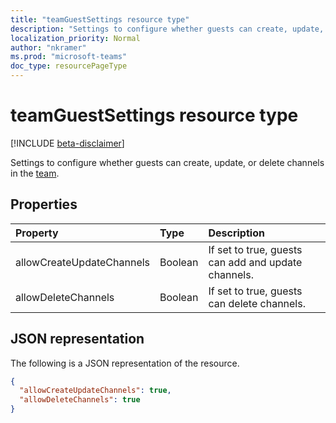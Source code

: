 ```yaml
---
title: "teamGuestSettings resource type"
description: "Settings to configure whether guests can create, update, or delete channels in the team."
localization_priority: Normal
author: "nkramer"
ms.prod: "microsoft-teams"
doc_type: resourcePageType
---
```


# teamGuestSettings resource type

[!INCLUDE [beta-disclaimer](../../includes/beta-disclaimer.md)]

Settings to configure whether guests can create, update, or delete channels in the [team](team.md).

## Properties
| Property	   | Type	|Description|
|:---------------|:--------|:----------|
|allowCreateUpdateChannels|Boolean|If set to true, guests can add and update channels.|
|allowDeleteChannels|Boolean|If set to true, guests can delete channels.|

## JSON representation

The following is a JSON representation of the resource.

<!-- {
  "blockType": "resource",
  "@odata.type": "microsoft.graph.teamGuestSettings"
}-->

```json
{
  "allowCreateUpdateChannels": true,
  "allowDeleteChannels": true
}
```

<!-- uuid: 8fcb5dbc-d5aa-4681-8e31-b001d5168d79
2015-10-25 14:57:30 UTC -->
<!--
{
  "type": "#page.annotation",
  "description": "team's guestSettings resource",
  "keywords": "",
  "section": "documentation",
  "tocPath": "",
  "suppressions": []
}
-->
